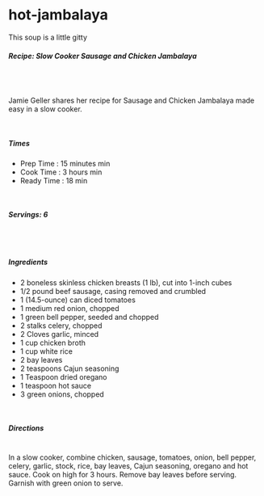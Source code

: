 # hot-jambalaya
This soup is a little gitty
<html>
<head>
<body>
<div = "recipe">
<h5>Recipe: Slow Cooker Sausage and Chicken Jambalaya</h5><br />

<br />
<p>Jamie Geller shares her recipe for Sausage and Chicken Jambalaya made easy in a slow cooker.</p><br />

<h5>Times</h5>
<ul>
<li>Prep Time : 15 minutes min</li>
<li>Cook Time : 3 hours min</li>
<li>Ready Time : 18 min</li>
</ul><br />

<h5>Servings: 6</h5><br />
<br />
<h5>Ingredients</h5><ul>
<li>2 boneless skinless chicken breasts (1 lb), cut into 1-inch cubes</li>
<li>1/2 pound beef sausage, casing removed and crumbled</li>
<li>1 (14.5-ounce) can diced tomatoes</li>
<li>1 medium red onion, chopped</li>
<li>1 green bell pepper, seeded and chopped</li>
<li>2 stalks celery, chopped</li>
<li>2 Cloves garlic, minced</li>
<li>1 cup chicken broth</li>
<li>1 cup white rice</li>
<li>2 bay leaves</li>
<li>2 teaspoons Cajun seasoning</li>
<li>1 Teaspoon dried oregano</li>
<li>1 teaspoon hot sauce</li>
<li>3 green onions, chopped</li> 
</ul>
<br />
<h5>Directions</h5><br />
In a slow cooker, combine chicken, sausage, tomatoes, onion, bell pepper, celery, garlic, stock, rice, bay leaves, Cajun seasoning, oregano and hot sauce. Cook on high for 3 hours. Remove bay leaves before serving. Garnish with green onion to serve.
</p>
</div>
<body>
</head>
</html>
